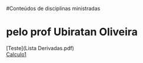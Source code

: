 #Conteúdos de disciplinas ministradas
# pelo prof Ubiratan Oliveira
[Teste](Lista Derivadas.pdf)  
[Calculo1](Calculo1.md)
